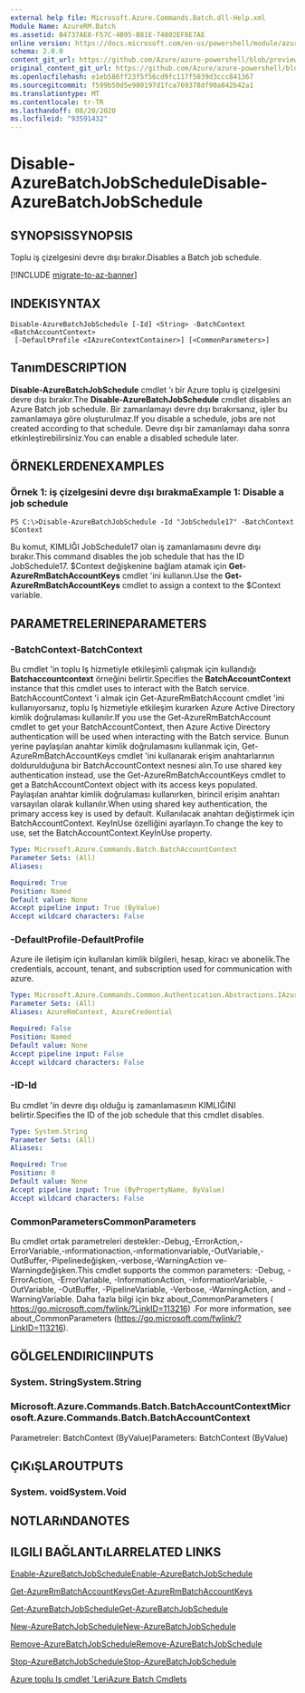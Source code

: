 ```yaml
---
external help file: Microsoft.Azure.Commands.Batch.dll-Help.xml
Module Name: AzureRM.Batch
ms.assetid: B4737AE8-F57C-4B95-B81E-74802EF8E7AE
online version: https://docs.microsoft.com/en-us/powershell/module/azurerm.batch/disable-azurebatchjobschedule
schema: 2.0.0
content_git_url: https://github.com/Azure/azure-powershell/blob/preview/src/ResourceManager/AzureBatch/Commands.Batch/help/Disable-AzureBatchJobSchedule.md
original_content_git_url: https://github.com/Azure/azure-powershell/blob/preview/src/ResourceManager/AzureBatch/Commands.Batch/help/Disable-AzureBatchJobSchedule.md
ms.openlocfilehash: e1eb586ff23f5f56cd9fc117f5039d3ccc841367
ms.sourcegitcommit: f599b50d5e980197d1fca769378df90a842b42a1
ms.translationtype: MT
ms.contentlocale: tr-TR
ms.lasthandoff: 08/20/2020
ms.locfileid: "93591432"
---
```

# <span data-ttu-id="7304c-101">Disable-AzureBatchJobSchedule</span><span class="sxs-lookup"><span data-stu-id="7304c-101">Disable-AzureBatchJobSchedule</span></span>

## <span data-ttu-id="7304c-102">SYNOPSIS</span><span class="sxs-lookup"><span data-stu-id="7304c-102">SYNOPSIS</span></span>
<span data-ttu-id="7304c-103">Toplu iş çizelgesini devre dışı bırakır.</span><span class="sxs-lookup"><span data-stu-id="7304c-103">Disables a Batch job schedule.</span></span>

[!INCLUDE [migrate-to-az-banner](../../includes/migrate-to-az-banner.md)]

## <span data-ttu-id="7304c-104">INDEKI</span><span class="sxs-lookup"><span data-stu-id="7304c-104">SYNTAX</span></span>

```
Disable-AzureBatchJobSchedule [-Id] <String> -BatchContext <BatchAccountContext>
 [-DefaultProfile <IAzureContextContainer>] [<CommonParameters>]
```

## <span data-ttu-id="7304c-105">Tanım</span><span class="sxs-lookup"><span data-stu-id="7304c-105">DESCRIPTION</span></span>
<span data-ttu-id="7304c-106">**Disable-AzureBatchJobSchedule** cmdlet 'ı bir Azure toplu iş çizelgesini devre dışı bırakır.</span><span class="sxs-lookup"><span data-stu-id="7304c-106">The **Disable-AzureBatchJobSchedule** cmdlet disables an Azure Batch job schedule.</span></span>
<span data-ttu-id="7304c-107">Bir zamanlamayı devre dışı bırakırsanız, işler bu zamanlamaya göre oluşturulmaz.</span><span class="sxs-lookup"><span data-stu-id="7304c-107">If you disable a schedule, jobs are not created according to that schedule.</span></span>
<span data-ttu-id="7304c-108">Devre dışı bir zamanlamayı daha sonra etkinleştirebilirsiniz.</span><span class="sxs-lookup"><span data-stu-id="7304c-108">You can enable a disabled schedule later.</span></span>

## <span data-ttu-id="7304c-109">ÖRNEKLERDEN</span><span class="sxs-lookup"><span data-stu-id="7304c-109">EXAMPLES</span></span>

### <span data-ttu-id="7304c-110">Örnek 1: iş çizelgesini devre dışı bırakma</span><span class="sxs-lookup"><span data-stu-id="7304c-110">Example 1: Disable a job schedule</span></span>
```
PS C:\>Disable-AzureBatchJobSchedule -Id "JobSchedule17" -BatchContext $Context
```

<span data-ttu-id="7304c-111">Bu komut, KIMLIĞI JobSchedule17 olan iş zamanlamasını devre dışı bırakır.</span><span class="sxs-lookup"><span data-stu-id="7304c-111">This command disables the job schedule that has the ID JobSchedule17.</span></span>
<span data-ttu-id="7304c-112">$Context değişkenine bağlam atamak için **Get-AzureRmBatchAccountKeys** cmdlet 'ini kullanın.</span><span class="sxs-lookup"><span data-stu-id="7304c-112">Use the **Get-AzureRmBatchAccountKeys** cmdlet to assign a context to the $Context variable.</span></span>

## <span data-ttu-id="7304c-113">PARAMETRELERINE</span><span class="sxs-lookup"><span data-stu-id="7304c-113">PARAMETERS</span></span>

### <span data-ttu-id="7304c-114">-BatchContext</span><span class="sxs-lookup"><span data-stu-id="7304c-114">-BatchContext</span></span>
<span data-ttu-id="7304c-115">Bu cmdlet 'in toplu Iş hizmetiyle etkileşimli çalışmak için kullandığı **Batchaccountcontext** örneğini belirtir.</span><span class="sxs-lookup"><span data-stu-id="7304c-115">Specifies the **BatchAccountContext** instance that this cmdlet uses to interact with the Batch service.</span></span>
<span data-ttu-id="7304c-116">BatchAccountContext 'i almak için Get-AzureRmBatchAccount cmdlet 'ini kullanıyorsanız, toplu Iş hizmetiyle etkileşim kurarken Azure Active Directory kimlik doğrulaması kullanılır.</span><span class="sxs-lookup"><span data-stu-id="7304c-116">If you use the Get-AzureRmBatchAccount cmdlet to get your BatchAccountContext, then Azure Active Directory authentication will be used when interacting with the Batch service.</span></span> <span data-ttu-id="7304c-117">Bunun yerine paylaşılan anahtar kimlik doğrulamasını kullanmak için, Get-AzureRmBatchAccountKeys cmdlet 'ini kullanarak erişim anahtarlarının doldurulduğuna bir BatchAccountContext nesnesi alın.</span><span class="sxs-lookup"><span data-stu-id="7304c-117">To use shared key authentication instead, use the Get-AzureRmBatchAccountKeys cmdlet to get a BatchAccountContext object with its access keys populated.</span></span> <span data-ttu-id="7304c-118">Paylaşılan anahtar kimlik doğrulaması kullanırken, birincil erişim anahtarı varsayılan olarak kullanılır.</span><span class="sxs-lookup"><span data-stu-id="7304c-118">When using shared key authentication, the primary access key is used by default.</span></span> <span data-ttu-id="7304c-119">Kullanılacak anahtarı değiştirmek için BatchAccountContext. KeyInUse özelliğini ayarlayın.</span><span class="sxs-lookup"><span data-stu-id="7304c-119">To change the key to use, set the BatchAccountContext.KeyInUse property.</span></span>

```yaml
Type: Microsoft.Azure.Commands.Batch.BatchAccountContext
Parameter Sets: (All)
Aliases:

Required: True
Position: Named
Default value: None
Accept pipeline input: True (ByValue)
Accept wildcard characters: False
```

### <span data-ttu-id="7304c-120">-DefaultProfile</span><span class="sxs-lookup"><span data-stu-id="7304c-120">-DefaultProfile</span></span>
<span data-ttu-id="7304c-121">Azure ile iletişim için kullanılan kimlik bilgileri, hesap, kiracı ve abonelik.</span><span class="sxs-lookup"><span data-stu-id="7304c-121">The credentials, account, tenant, and subscription used for communication with azure.</span></span>

```yaml
Type: Microsoft.Azure.Commands.Common.Authentication.Abstractions.IAzureContextContainer
Parameter Sets: (All)
Aliases: AzureRmContext, AzureCredential

Required: False
Position: Named
Default value: None
Accept pipeline input: False
Accept wildcard characters: False
```

### <span data-ttu-id="7304c-122">-ID</span><span class="sxs-lookup"><span data-stu-id="7304c-122">-Id</span></span>
<span data-ttu-id="7304c-123">Bu cmdlet 'in devre dışı olduğu iş zamanlamasının KIMLIĞINI belirtir.</span><span class="sxs-lookup"><span data-stu-id="7304c-123">Specifies the ID of the job schedule that this cmdlet disables.</span></span>

```yaml
Type: System.String
Parameter Sets: (All)
Aliases:

Required: True
Position: 0
Default value: None
Accept pipeline input: True (ByPropertyName, ByValue)
Accept wildcard characters: False
```

### <span data-ttu-id="7304c-124">CommonParameters</span><span class="sxs-lookup"><span data-stu-id="7304c-124">CommonParameters</span></span>
<span data-ttu-id="7304c-125">Bu cmdlet ortak parametreleri destekler:-Debug,-ErrorAction,-ErrorVariable,-ınformationaction,-ınformationvariable,-OutVariable,-OutBuffer,-Pipelinedeğişken,-verbose,-WarningAction ve-Warningdeğişken.</span><span class="sxs-lookup"><span data-stu-id="7304c-125">This cmdlet supports the common parameters: -Debug, -ErrorAction, -ErrorVariable, -InformationAction, -InformationVariable, -OutVariable, -OutBuffer, -PipelineVariable, -Verbose, -WarningAction, and -WarningVariable.</span></span> <span data-ttu-id="7304c-126">Daha fazla bilgi için bkz about_CommonParameters ( https://go.microsoft.com/fwlink/?LinkID=113216) .</span><span class="sxs-lookup"><span data-stu-id="7304c-126">For more information, see about_CommonParameters (https://go.microsoft.com/fwlink/?LinkID=113216).</span></span>

## <span data-ttu-id="7304c-127">GÖLGELENDIRICI</span><span class="sxs-lookup"><span data-stu-id="7304c-127">INPUTS</span></span>

### <span data-ttu-id="7304c-128">System. String</span><span class="sxs-lookup"><span data-stu-id="7304c-128">System.String</span></span>

### <span data-ttu-id="7304c-129">Microsoft.Azure.Commands.Batch.BatchAccountContext</span><span class="sxs-lookup"><span data-stu-id="7304c-129">Microsoft.Azure.Commands.Batch.BatchAccountContext</span></span>
<span data-ttu-id="7304c-130">Parametreler: BatchContext (ByValue)</span><span class="sxs-lookup"><span data-stu-id="7304c-130">Parameters: BatchContext (ByValue)</span></span>

## <span data-ttu-id="7304c-131">ÇıKıŞLAR</span><span class="sxs-lookup"><span data-stu-id="7304c-131">OUTPUTS</span></span>

### <span data-ttu-id="7304c-132">System. void</span><span class="sxs-lookup"><span data-stu-id="7304c-132">System.Void</span></span>

## <span data-ttu-id="7304c-133">NOTLARıNDA</span><span class="sxs-lookup"><span data-stu-id="7304c-133">NOTES</span></span>

## <span data-ttu-id="7304c-134">ILGILI BAĞLANTıLAR</span><span class="sxs-lookup"><span data-stu-id="7304c-134">RELATED LINKS</span></span>

[<span data-ttu-id="7304c-135">Enable-AzureBatchJobSchedule</span><span class="sxs-lookup"><span data-stu-id="7304c-135">Enable-AzureBatchJobSchedule</span></span>](./Enable-AzureBatchJobSchedule.md)

[<span data-ttu-id="7304c-136">Get-AzureRmBatchAccountKeys</span><span class="sxs-lookup"><span data-stu-id="7304c-136">Get-AzureRmBatchAccountKeys</span></span>](./Get-AzureRmBatchAccountKeys.md)

[<span data-ttu-id="7304c-137">Get-AzureBatchJobSchedule</span><span class="sxs-lookup"><span data-stu-id="7304c-137">Get-AzureBatchJobSchedule</span></span>](./Get-AzureBatchJobSchedule.md)

[<span data-ttu-id="7304c-138">New-AzureBatchJobSchedule</span><span class="sxs-lookup"><span data-stu-id="7304c-138">New-AzureBatchJobSchedule</span></span>](./New-AzureBatchJobSchedule.md)

[<span data-ttu-id="7304c-139">Remove-AzureBatchJobSchedule</span><span class="sxs-lookup"><span data-stu-id="7304c-139">Remove-AzureBatchJobSchedule</span></span>](./Remove-AzureBatchJobSchedule.md)

[<span data-ttu-id="7304c-140">Stop-AzureBatchJobSchedule</span><span class="sxs-lookup"><span data-stu-id="7304c-140">Stop-AzureBatchJobSchedule</span></span>](./Stop-AzureBatchJobSchedule.md)

[<span data-ttu-id="7304c-141">Azure toplu Iş cmdlet 'Leri</span><span class="sxs-lookup"><span data-stu-id="7304c-141">Azure Batch Cmdlets</span></span>](./AzureRM.Batch.md)


